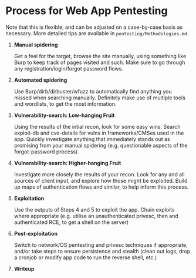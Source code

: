 # Process for Web App Pentesting

Note that this is flexible, and can be adjusted on a case-by-case basis as necessary. More detailed tips are available in `pentesting/Methodologies.md`.

1. **Manual spidering**
   
   Get a feel for the target, browse the site manually, using something like Burp to keep track of pages visited and such. Make sure to go through any registration/login/forgot password flows.
2. **Automated spidering**
   
   Use Burp/dirb/dirbuster/wfuzz to automatically find anything you missed when searching manually. Definitely make use of multiple tools and wordlists, to get the most information.
3. **Vulnerability-search: Low-hanging Fruit**
   
   Using the results of the intial recon, look for some easy wins. Search exploit-db and cve-details for vulns in frameworks/CMSes used in the app. Quickly investigate anything that immediately stands out as promising from your manual spidering (e.g. questionable aspects of the forgot-password process)
4. **Vulnerability-search: Higher-hanging Fruit**
   
   Investigate more closely the results of your recon. Look for any and all sources of client input, and explore how those might be exploited. Build up maps of authentication flows and similar, to help inform this process.
5. **Exploitation**

   Use the outputs of Steps 4 and 5 to exploit the app. Chain exploits where appropriate (e.g. utilise an unauthenticated privesc, then and authenticated RCE, to get a shell on the server)
6. **Post-exploitation**

   Switch to network/OS pentesting and privesc techniques if appropriate, and/or take steps to ensure persistence and stealth (clean out logs, drop a cronjob or modify app code to run the reverse shell, etc.)
7. **Writeup**
    